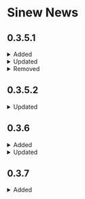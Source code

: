 Sinew News
================

## 0.3.5.1

<details>
<summary>
Added
</summary>

-   `NEWS.md` file to track changes to the package.
-   [pretty\_namespaces](https://yonicd.github.io/sinew/reference/pretty_namespace.html)
    -   Function that autoappends namespace to functions in script by
        searchpath order.
-   [create\_yml](https://yonicd.github.io/sinew/reference/create_yml.html)
    -   Functions that creates `_sinewconfig.yml` in the current project
        root directory, and updates `.Rbuildignore`.

</details>
<details>
<summary>
Updated
</summary>

-   [makeImport](https://yonicd.github.io/sinew/reference/make_import.html)
    -   Writes directly to DESCRIPTION file.
-   [untangle](https://yonicd.github.io/sinew/reference/untangle.html)
    -   Create the `body.R` file in the working directory instead of the
        directory where the functions are created.
    -   Naming scheme for files is updated to replace all `.` in
        function names to `_`.

</details>
<details>
<summary>
Removed
</summary>

-   [makeImport](https://yonicd.github.io/sinew/reference/make_import.html)
    -   does not create namespace output

</details>

## 0.3.5.2

<details>
<summary>
Updated
</summary>

-   Fixed bug in `pretty_namespace` when global env is empty.

</details>

## 0.3.6

<details>
<summary>
Added
</summary>

-   `pretty_namespace`
    -   add console summary output for changes in file

</details>
<details>
<summary>
Updated
</summary>

-   Fixed bugs in `pretty_namespace`
    -   correct shift in lines with multiple namespaces
    -   search only exported namespace functions
    -   function split up into smaller functions found in pretty\_utils

</details>

## 0.3.7

<details>
<summary>
Added
</summary>

-   `make_force_packages`
    -   create lists for usage with `pretty_namespace` force argument.

</details>
